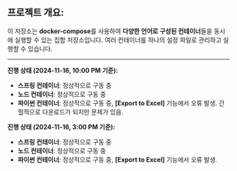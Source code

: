 ## **프로젝트 개요:**

이 저장소는 **docker-compose**를 사용하여 **다양한 언어로 구성된 컨테이너**들을 동시에 실행할 수 있는 집합 저장소입니다. 여러 컨테이너를 하나의 설정 파일로 관리하고 실행할 수 있습니다.

---

**진행 상태 (2024-11-16, 10:00 PM 기준):**
- **스프링 컨테이너**: 정상적으로 구동 중
- **노드 컨테이너**: 정상적으로 구동 중
- **파이썬 컨테이너**: 정상적으로 구동 중, **[Export to Excel]** 기능에서 오류 발생. 간헐적으로 다운로드가 되지만 문제가 있음.

**진행 상태 (2024-11-16, 3:00 PM 기준):**
- **스프링 컨테이너**: 정상적으로 구동 중
- **노드 컨테이너**: 정상적으로 구동 중
- **파이썬 컨테이너**: 정상적으로 구동 중, **[Export to Excel]** 기능에서 오류 발생.

